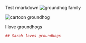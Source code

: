 
Test rmarkdown ![groundhog
family](https://i.natgeofe.com/k/1a476471-1680-4069-88fe-0313d28af21a/groundhog-family_4x3.jpg)

![cartoon
groundhog](https://www.news10.com/wp-content/uploads/sites/64/2022/02/GROUND-HOG-DAY_02-02-22_FSG.jpg?w=1280)

I love groundhogs

``` r
## Sarah loves groundhogs
```
